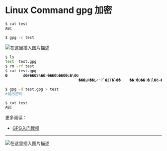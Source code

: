 #  Linux Command gpg 加密


```bash
$ cat test
ABC

$ gpg -c test

```
![在这里插入图片描述](https://img-blog.csdnimg.cn/3cf048c7a3de44a8b77f238136fbce1e.png)

```bash
$ ls 
test  test.gpg
$ rm -rf test
$ cat test.gpg 
�       d�#���S%��>����b����c�\�G
                                 ���ﮇR��L<"P`�iT�}��    ��:�D��?�߼l�d~�vw�r

$ gpg -d test.gpg > test
#输出密码

$ cat test
ABC
```

更多阅读：

 - [GPG入门教程](https://www.ruanyifeng.com/blog/2013/07/gpg.html)

----
![在这里插入图片描述](https://img-blog.csdnimg.cn/38bf1860b14041b99fbf0aec108bedda.gif#pic_center)
